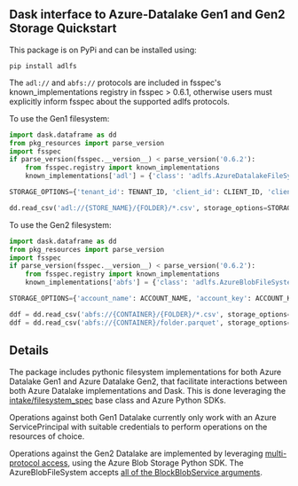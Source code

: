 Dask interface to Azure-Datalake Gen1 and Gen2 Storage Quickstart
-----------------------------------------------------------------


This package is on PyPi and can be installed using:

`pip install adlfs`

The `adl://` and `abfs://` protocols are included in fsspec's known_implementations registry 
in fsspec > 0.6.1, otherwise users must explicitly inform fsspec about the supported adlfs protocols.

To use the Gen1 filesystem:

```python
import dask.dataframe as dd
from pkg_resources import parse_version
import fsspec
if parse_version(fsspec.__version__) < parse_version('0.6.2'):
    from fsspec.registry import known_implementations
    known_implementations['adl'] = {'class': 'adlfs.AzureDatalakeFileSystem'}

STORAGE_OPTIONS={'tenant_id': TENANT_ID, 'client_id': CLIENT_ID, 'client_secret': CLIENT_SECRET}

dd.read_csv('adl://{STORE_NAME}/{FOLDER}/*.csv', storage_options=STORAGE_OPTIONS)
```

To use the Gen2 filesystem:

```python
import dask.dataframe as dd
from pkg_resources import parse_version
import fsspec
if parse_version(fsspec.__version__) < parse_version('0.6.2'):
    from fsspec.registry import known_implementations
    known_implementations['abfs'] = {'class': 'adlfs.AzureBlobFileSystem'}

STORAGE_OPTIONS={'account_name': ACCOUNT_NAME, 'account_key': ACCOUNT_KEY}

ddf = dd.read_csv('abfs://{CONTAINER}/{FOLDER}/*.csv', storage_options=STORAGE_OPTIONS)
ddf = dd.read_csv('abfs://{CONTAINER}/folder.parquet', storage_options=STORAGE_OPTIONS)
```

Details
-------
The package includes pythonic filesystem implementations for both 
Azure Datalake Gen1 and Azure Datalake Gen2, that facilitate 
interactions between both Azure Datalake implementations and Dask.  This is done leveraging the 
[intake/filesystem_spec](https://github.com/intake/filesystem_spec/tree/master/fsspec) base class and Azure Python SDKs.

Operations against both Gen1 Datalake currently only work with an Azure ServicePrincipal
with suitable credentials to perform operations on the resources of choice.

Operations against the Gen2 Datalake are implemented by leveraging [multi-protocol access](https://docs.microsoft.com/en-us/azure/storage/blobs/data-lake-storage-multi-protocol-access), using the Azure Blob Storage Python SDK.
The AzureBlobFileSystem accepts [all of the BlockBlobService arguments](https://docs.microsoft.com/en-us/python/api/azure-storage-blob/azure.storage.blob.blockblobservice.blockblobservice?view=azure-python-previous).
